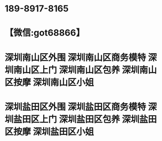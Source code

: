 # 189-8917-8165
# 【微信:got68866】
# 深圳南山区外围 深圳南山区商务模特 深圳南山区上门 深圳南山区包养 深圳南山区按摩 深圳南山区小姐 
# 深圳盐田区外围 深圳盐田区商务模特 深圳盐田区上门 深圳盐田区包养 深圳盐田区按摩 深圳盐田区小姐
